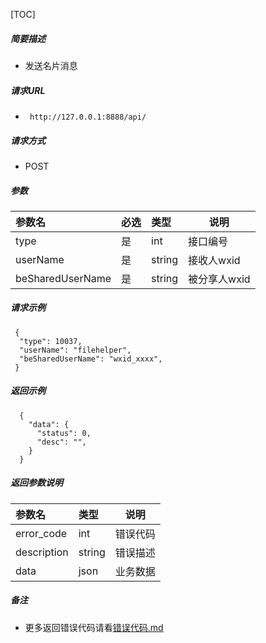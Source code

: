 

[TOC]
    
##### 简要描述

- 发送名片消息

##### 请求URL
- ` http://127.0.0.1:8888/api/`
  
##### 请求方式
- POST 

##### 参数

| 参数名              | 必选 | 类型     | 说明       |   
|:-----------------|:---|:-------|----------|   
| type             | 是  | int    | 接口编号     |   
| userName         | 是  | string | 接收人wxid  |   
| beSharedUserName | 是  | string | 被分享人wxid |   

##### 请求示例

```
 {
  "type": 10037,
  "userName": "filehelper",
  "beSharedUserName": "wxid_xxxx",
 } 
```

##### 返回示例 

``` 
  {
    "data": {
      "status": 0,
      "desc": "",
    }
  }
```

##### 返回参数说明 

| 参数名         | 类型     | 说明   |   
|:------------|:-------|------|   
| error_code  | int    | 错误代码 |   
| description | string | 错误描述 |   
| data        | json   | 业务数据 |   

##### 备注 

- 更多返回错误代码请看[错误代码.md](../错误代码.md)






